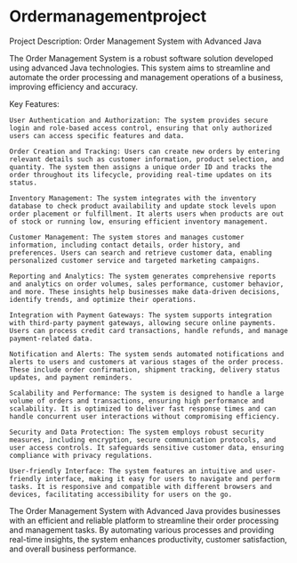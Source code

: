 # Ordermanagementproject
Project Description: Order Management System with Advanced Java

The Order Management System is a robust software solution developed using advanced Java technologies. This system aims to streamline and automate the order processing and management operations of a business, improving efficiency and accuracy.

Key Features:

    User Authentication and Authorization: The system provides secure login and role-based access control, ensuring that only authorized users can access specific features and data.

    Order Creation and Tracking: Users can create new orders by entering relevant details such as customer information, product selection, and quantity. The system then assigns a unique order ID and tracks the order throughout its lifecycle, providing real-time updates on its status.

    Inventory Management: The system integrates with the inventory database to check product availability and update stock levels upon order placement or fulfillment. It alerts users when products are out of stock or running low, ensuring efficient inventory management.

    Customer Management: The system stores and manages customer information, including contact details, order history, and preferences. Users can search and retrieve customer data, enabling personalized customer service and targeted marketing campaigns.

    Reporting and Analytics: The system generates comprehensive reports and analytics on order volumes, sales performance, customer behavior, and more. These insights help businesses make data-driven decisions, identify trends, and optimize their operations.

    Integration with Payment Gateways: The system supports integration with third-party payment gateways, allowing secure online payments. Users can process credit card transactions, handle refunds, and manage payment-related data.

    Notification and Alerts: The system sends automated notifications and alerts to users and customers at various stages of the order process. These include order confirmation, shipment tracking, delivery status updates, and payment reminders.

    Scalability and Performance: The system is designed to handle a large volume of orders and transactions, ensuring high performance and scalability. It is optimized to deliver fast response times and can handle concurrent user interactions without compromising efficiency.

    Security and Data Protection: The system employs robust security measures, including encryption, secure communication protocols, and user access controls. It safeguards sensitive customer data, ensuring compliance with privacy regulations.

    User-friendly Interface: The system features an intuitive and user-friendly interface, making it easy for users to navigate and perform tasks. It is responsive and compatible with different browsers and devices, facilitating accessibility for users on the go.

The Order Management System with Advanced Java provides businesses with an efficient and reliable platform to streamline their order processing and management tasks. By automating various processes and providing real-time insights, the system enhances productivity, customer satisfaction, and overall business performance.

